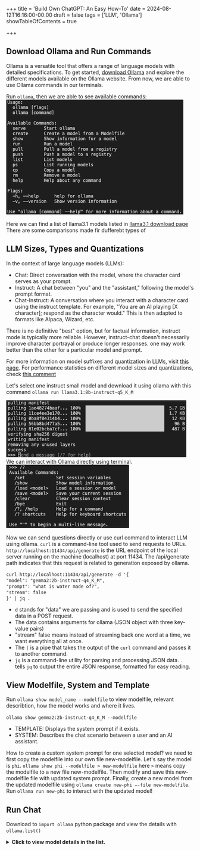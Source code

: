 +++
title = 'Build Own ChatGPT: An Easy How-To'
date = 2024-08-12T16:16:00-00:00
draft = false
tags = ['LLM', 'Ollama']
showTableOfContents = true

+++


## Download Ollama and Run Commands

Ollama is a versatile tool that offers a range of language models with detailed specifications. To get started, [download Ollama](https://ollama.com/download) and explore the different models available on the Ollama website. From now, we are able to use Ollama commands in our terminals. 

Run `ollama`, then we are able to see available commands:
![ollama_command.png](ollama_command.png)

Here we can find a list of llama3.1 models listed in [llama3.1 download page](https://ollama.com/library/llama3.1:8b-instruct-q4_K_M/blobs/11ce4ee3e170) There are some comparisons made fir dufferebt types of

## LLM Sizes, Types and Quantizations

In the context of large language models (LLMs):

- Chat: Direct conversation with the model, where the character card serves as your prompt.
- Instruct: A chat between "you" and the "assistant," following the model's prompt format.
- Chat-Instruct: A conversation where you interact with a character card using the instruct template. For example, "You are an AI playing [X character]; respond as the character would." This is then adapted to formats like Alpaca, Wizard, etc.

There is no definitive "best" option, but for factual information, instruct mode is typically more reliable. However, instruct-chat doesn't necessarily improve character portrayal or produce longer responses. one may work better than the other for a particular model and prompt.

For more information on model suffixes and quantization in LLMs, visit [this page](https://www.reddit.com/r/LocalLLaMA/comments/17lavtr/how_do_i_choose_the_llama_model_its_so_confusing/). For performance statistics on different model sizes and quantizations, check [this comment](https://github.com/ggerganov/llama.cpp/pull/1684#issuecomment-1579252501) 


Let's select one instruct small model and download it using ollama with this command `ollama run llama3.1:8b-instruct-q5_K_M`

![download_llama3_model.png](download_llama3_model.png) 
We can interact with Ollama directly using terminal. 
![commands_llama3_model.png](commands_llama3_model.png) 

Now we can send questions directly or use curl command to interact LLM using ollama. 
`curl` is a command-line tool used to send requests to URLs. `http://localhost:11434/api/generate` is the URL endpoint of the local server running on the machine (localhost) at port 11434. The /api/generate path indicates that this request is related to generation exposed by ollama. 

```
curl http://localhost:11434/api/generate -d '{
"model": "gemma2:2b-instruct-q4_K_M",
"prompt": "what is water made of?",
"stream": false
}' | jq .
```
- `d` stands for "data" we are passing and is used to send the specified data in a POST request.
- The data contains arguments for ollama (JSON object with three key-value pairs)
- "stream" false means instead of streaming back one word at a time, we want everything all at once.
- The `|` is a pipe that takes the output of the `curl` command and passes it to another command.
- `jq` is a command-line utility for parsing and processing JSON data. `.` tells `jq` to output the entire JSON response, formatted for easy reading. 


## View Modelfile, System and Template

Run `ollama show model_name --modelfile` to view modelfile, relevant describtion, how the model works and where it lives. 

`ollama show gemma2:2b-instruct-q4_K_M --modelfile`

- TEMPLATE: Displays the system prompt if it exists.
- SYSTEM: Describes the chat scenario between a user and an AI assistant.

How to create a custom system prompt for one selected model? we need to first copy the modelfile into our own file new-modelfile. Let's say the model is `phi`. 
`ollama show phi --modelfile > new-modelfile` here `>` means copy the modelfile to a new file new-modelfile. Then modify and save this new-modelfile file with updated system prompt. Finally, create a new model from the updated modelfile using `ollama create new-phi —-file new-modelfile`. Run `ollama run new-phi` to interact with the updated model!


## Run Chat

Download to `import ollama` python package and view the details with `ollama.list()` 

<details>

<summary>
<b>Click to view model details in the list.</b>
</summary>

![ollama_list.png](ollama_list.png)

</details>